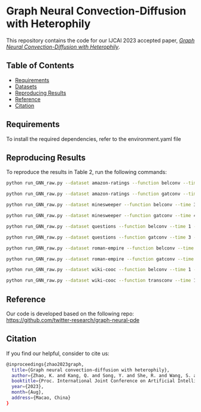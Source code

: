 # Graph Neural Convection-Diffusion with Heterophily

This repository contains the code for our IJCAI 2023 accepted paper, *[Graph Neural Convection-Diffusion with Heterophily](https://arxiv.org/abs/2305.16780)*. 

## Table of Contents

- [Requirements](#requirements)
- [Datasets](#datasets)
- [Reproducing Results](#reproducing-results)
- [Reference](#reference)
- [Citation](#citation)

## Requirements

To install the required dependencies, refer to the environment.yaml file


<!-- ## Datasets

To reproduce our results in Table 2, you first need to download the datasets.

1. Download the datasets from the following repositories:
    - [HeterophilousDatasets](https://github.com/heterophily-submit/HeterophilousDatasets)
    - [ACM-GNN/new_data](https://github.com/SitaoLuan/ACM-GNN/tree/main/new_data)

2. Update the data path in line 297 of `./src/data.py` with the path to the downloaded datasets. -->

## Reproducing Results

To reproduce the results in Table 2, run the following commands:

```bash
python run_GNN_raw.py --dataset amazon-ratings --function belconv --time 1 --epoch 1000 --step_size 1 --dropout 0.2 --lr 0.01 --method euler --no_early --cuda 1 --hidden_dim 64 --block constant  

python run_GNN_raw.py --dataset amazon-ratings --function gatconv --time 1 --epoch 1000 --step_size 0.5 --dropout 0.2 --lr 0.01 --method euler --no_early --random_split --cuda 2 --hidden_dim 64

python run_GNN_raw.py --dataset minesweeper --function belconv --time 3 --epoch 1000 --step_size 1 --dropout 0.2 --lr 0.01 --method rk4 --no_early --cuda 1 --hidden_dim 64 --block attention --decay 0.001

python run_GNN_raw.py --dataset minesweeper --function gatconv --time 4 --epoch 600 --step_size 1 --dropout 0.2 --lr 0.01 --method rk4 --no_early --cuda 2 --hidden_dim 64 --block constant --decay 0.001

python run_GNN_raw.py --dataset questions --function belconv --time 1 --epoch 1000 --step_size 1 --dropout 0.2 --lr 0.01 --method euler --no_early --cuda 1 --hidden_dim 64 --block constant

python run_GNN_raw.py --dataset questions --function gatconv --time 3 --epoch 1000 --step_size 1 --dropout 0.2 --lr 0.01 --method euler --no_early --cuda 3

python run_GNN_raw.py --dataset roman-empire --function belconv --time 1 --epoch 1000 --step_size 1 --dropout 0.2 --lr 0.01 --method euler --no_early --cuda 1 --hidden_dim 256 --block constant

python run_GNN_raw.py --dataset roman-empire --function gatconv --time 3 --epoch 1000 --step_size 1 --dropout 0.2 --lr 0.01 --method euler --no_early --cuda 2 --hidden_dim 64 --block constant --decay 0.001

python run_GNN_raw.py --dataset wiki-cooc --function belconv --time 1 --epoch 1000 --step_size 1 --dropout 0.2 --lr 0.01 --method euler --no_early --cuda 1 --hidden_dim 64 --block constant

python run_GNN_raw.py --dataset wiki-cooc --function transconv --time 1 --epoch 1000 --step_size 1 --dropout 0.2 --lr 0.01 --method euler --no_early --cuda 1 --hidden_dim 64 --block attention --decay 0.001
```

## Reference 

Our code is developed based on the following repo:
https://github.com/twitter-research/graph-neural-pde



## Citation

If you find our helpful, consider to cite us:
```bash
@inproceedings{zhao2023graph,
  title={Graph neural convection-diffusion with heterophily},
  author={Zhao, K. and Kang, Q. and Song, Y. and She, R. and Wang, S. and Tay, W. P.},
  booktitle={Proc. International Joint Conference on Artificial Intelligence},
  year={2023},
  month={Aug},
  address={Macao, China}
}



